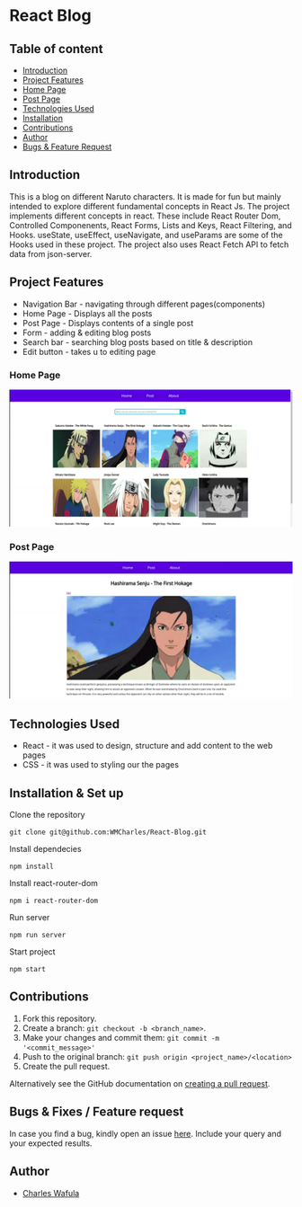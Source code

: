 # React Blog

## Table of content

+ [Introduction](#introduction)
+ [Project Features](#project-features)
+ [Home Page](#home-page)
+ [Post Page](#post-page)
+ [Technologies Used](#technologies-used)
+ [Installation](#installation--set-up)
+ [Contributions](#contributions)
+ [Author](#author)
+ [Bugs & Feature Request](#bugs--fixes--feature-request)

## Introduction

This is a blog on different Naruto characters. It is made for fun but mainly intended to explore different fundamental concepts in React Js. The project implements different concepts in react. These include React Router Dom, Controlled Componenents, React Forms, Lists and Keys, React Filtering, and Hooks. useState, useEffect, useNavigate, and useParams are some of the Hooks used in these project. The project also uses React Fetch API to fetch data from json-server.

## Project Features

* Navigation Bar - navigating through different pages(components)
* Home Page - Displays all the posts
* Post Page - Displays contents of a single post
* Form - adding & editing blog posts
* Search bar - searching blog posts based on title & description
* Edit button - takes u to editing page

### Home Page

![image](https://github.com/WMCharles/React-Blog/blob/main/hoome.png)

### Post Page

![image](https://github.com/WMCharles/React-Blog/blob/main/single-post.png)

## Technologies Used

* React - it was used to design, structure and add content to the web pages
* CSS - it was used to styling our the pages 

## Installation & Set up

Clone the repository
```
git clone git@github.com:WMCharles/React-Blog.git
```

Install dependecies

```
npm install
```
Install react-router-dom
```
npm i react-router-dom
````
Run server
```
npm run server
```
Start project
```
npm start
```
## Contributions

1. Fork this repository.
2. Create a branch: `git checkout -b <branch_name>`.
3. Make your changes and commit them: `git commit -m '<commit_message>'`
4. Push to the original branch: `git push origin <project_name>/<location>`
5. Create the pull request.

Alternatively see the GitHub documentation on [creating a pull request](https://help.github.com/en/github/collaborating-with-issues-and-pull-requests/creating-a-pull-request).

## Bugs & Fixes / Feature request

In case you find a bug, kindly open an issue [here](https://https://github.com/WMCharles/Auction-Site/issues/new). Include your query and your expected results.

## Author

+ [Charles Wafula](https://github.com/WMCharles)

